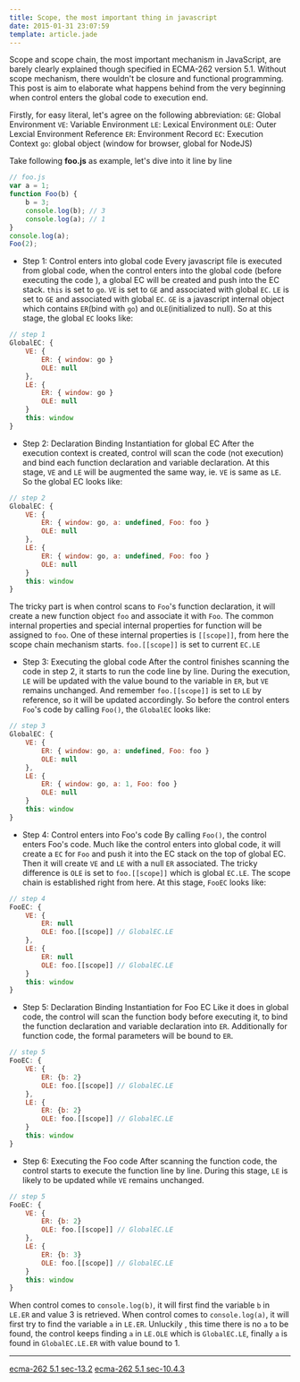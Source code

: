 ```yaml
---
title: Scope, the most important thing in javascript
date: 2015-01-31 23:07:59
template: article.jade
---
```


Scope and scope chain, the most important mechanism in JavaScript, are barely clearly explained though specified in ECMA-262 version 5.1. Without scope mechanism, there wouldn't be closure and functional programming. This post is aim to elaborate what happens behind from the very beginning when control enters the global code to execution end.

Firstly, for easy literal, let's agree on the following abbreviation:
`GE`: Global Environment
`VE`: Variable Environment
`LE`: Lexical Environment
`OLE`: Outer Lexcial Environment Reference
`ER`: Environment Record
`EC`: Execution Context
`go`: global object (window for browser, global for NodeJS)

Take following **foo.js** as example, let's dive into it line by line
 
```javascript
// foo.js
var a = 1;
function Foo(b) {
	b = 3;
	console.log(b); // 3
	console.log(a); // 1
}
console.log(a);
Foo(2);
```
- Step 1: Control enters into global code
Every javascript file is executed from global code, when the control enters into the global code (before executing the code ), a global EC will be created and push into the EC stack. `this` is set to `go`. `VE` is set to `GE` and associated with global `EC`. `LE` is set to `GE` and associated with global `EC`. `GE` is a javascript internal object which contains `ER`(bind with `go`) and `OLE`(initialized to null). So at this stage, the global `EC` looks like:

```javascript
// step 1
GlobalEC: {
	VE: { 
		ER: { window: go }
		OLE: null
	},
	LE: {
		ER: { window: go }
		OLE: null
	}
	this: window
}
```

- Step 2: Declaration Binding Instantiation for global EC
After the execution context is created, control will scan the code (not execution) and bind each function declaration and variable declaration. At this stage, `VE` and `LE` will be augmented the same way, ie. `VE` is same as `LE`.  So the global EC looks like:

```javascript
// step 2
GlobalEC: {
	VE: { 
		ER: { window: go, a: undefined, Foo: foo }
		OLE: null
	},
	LE: {
		ER: { window: go, a: undefined, Foo: foo }
		OLE: null
	}
	this: window
}
```

The tricky part is when control scans to `Foo`'s function declaration, it will create a new function object `foo` and associate it with `Foo`. The common internal properties and special internal properties for function will be assigned to `foo`. One of these internal properties is `[[scope]]`, from here the scope chain mechanism starts. `foo.[[scope]]` is set to current `EC.LE`

- Step 3: Executing the global code 
After the control finishes scanning the code in step 2, it starts to run the code line by line. During the execution, `LE` will be updated with the value bound to the variable in `ER`, but `VE` remains unchanged. And remember `foo.[[scope]]` is set to `LE` by reference, so it will be updated accordingly. So before the control enters `Foo`'s code by calling `Foo()`, the `GlobalEC` looks like:

```javascript
// step 3
GlobalEC: {
	VE: { 
		ER: { window: go, a: undefined, Foo: foo }
		OLE: null
	},
	LE: {
		ER: { window: go, a: 1, Foo: foo }
		OLE: null
	}
	this: window
}
```

- Step 4: Control enters into Foo's code
By calling `Foo()`, the control enters Foo's code. Much like the control enters into global code, it will create a `EC` for `Foo` and push it into the EC stack on the top of global EC. Then it will create `VE` and `LE` with a null `ER` associated. The tricky difference is `OLE` is set to `foo.[[scope]]` which is global `EC.LE`. The scope chain is established right from here. At this stage, `FooEC` looks like:

```javascript
// step 4
FooEC: {
	VE: { 
		ER: null
		OLE: foo.[[scope]] // GlobalEC.LE
	},
	LE: {
		ER: null
		OLE: foo.[[scope]] // GlobalEC.LE
	}
	this: window
}
```

- Step 5: Declaration Binding Instantiation for Foo EC
Like it does in global code, the control will scan the function body before executing it, to bind the function declaration and variable declaration into `ER`. Additionally for function code, the formal parameters will be bound to `ER`.

```javascript
// step 5
FooEC: {
	VE: { 
		ER: {b: 2}
		OLE: foo.[[scope]] // GlobalEC.LE
	},
	LE: {
		ER: {b: 2}
		OLE: foo.[[scope]] // GlobalEC.LE
	}
	this: window
}
```

- Step 6: Executing the Foo code
After scanning the function code, the control starts to execute the function line by line. During this stage, `LE` is likely to be updated while `VE` remains unchanged. 

```javascript
// step 5
FooEC: {
	VE: { 
		ER: {b: 2}
		OLE: foo.[[scope]] // GlobalEC.LE
	},
	LE: {
		ER: {b: 3}
		OLE: foo.[[scope]] // GlobalEC.LE
	}
	this: window
}
```
When control comes to `console.log(b)`, it will first find the variable `b` in `LE.ER` and value 3 is retrieved. When control comes to `console.log(a)`, it will first try to find the variable `a` in `LE.ER`. Unluckily , this time there is no `a` to be found, the control keeps finding `a` in `LE.OLE` which is `GlobalEC.LE`, finally `a` is found in `GlobalEC.LE.ER` with value bound to 1.

---

[ecma-262 5.1 sec-13.2](http://www.ecma-international.org/ecma-262/5.1/#sec-13.2)
[ecma-262 5.1 sec-10.4.3](http://www.ecma-international.org/ecma-262/5.1/#sec-10.4.3) 